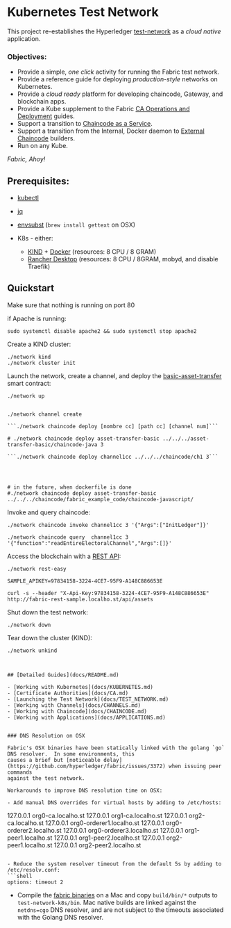 # Kubernetes Test Network 

This project re-establishes the Hyperledger [test-network](../test-network) as a _cloud native_ application.

### Objectives:

- Provide a simple, _one click_ activity for running the Fabric test network.
- Provide a reference guide for deploying _production-style_ networks on Kubernetes.
- Provide a _cloud ready_ platform for developing chaincode, Gateway, and blockchain apps.
- Provide a Kube supplement to the Fabric [CA Operations and Deployment](https://hyperledger-fabric-ca.readthedocs.io/en/latest/deployguide/ca-deploy.html) guides.
- Support a transition to [Chaincode as a Service](https://hyperledger-fabric.readthedocs.io/en/latest/cc_service.html).
- Support a transition from the Internal, Docker daemon to [External Chaincode](https://hyperledger-fabric.readthedocs.io/en/latest/cc_launcher.html) builders.
- Run on any Kube.

_Fabric, Ahoy!_ 


## Prerequisites:

- [kubectl](https://kubernetes.io/docs/tasks/tools/)
- [jq](https://stedolan.github.io/jq/)
- [envsubst](https://www.gnu.org/software/gettext/manual/html_node/envsubst-Invocation.html) (`brew install gettext` on OSX)

- K8s - either:
  - [KIND](https://kind.sigs.k8s.io/docs/user/quick-start/#installation) + [Docker](https://www.docker.com) (resources: 8 CPU / 8 GRAM) 
  - [Rancher Desktop](https://rancherdesktop.io) (resources: 8 CPU / 8GRAM, mobyd, and disable Traefik)

## Quickstart 

Make sure that nothing is running on port 80

if Apache is running:
```shell
sudo systemctl disable apache2 && sudo systemctl stop apache2
```

Create a KIND cluster:  
```shell
./network kind
./network cluster init
```

Launch the network, create a channel, and deploy the [basic-asset-transfer](../asset-transfer-basic) smart contract: 

```shell
./network up


./network channel create

```./network chaincode deploy [nombre cc] [path cc] [channel num]```

# ./network chaincode deploy asset-transfer-basic ../../../asset-transfer-basic/chaincode-java 3

```./network chaincode deploy channel1cc ../../../chaincode/ch1 3```




# in the future, when dockerfile is done
#./network chaincode deploy asset-transfer-basic ../../../chaincode/fabric_example_code/chaincode-javascript/

```

Invoke and query chaincode:
```shell
./network chaincode invoke channel1cc 3 '{"Args":["InitLedger"]}'

./network chaincode query  channel1cc 3 '{"function":"readEntireElectoralChannel","Args":[]}'
```



Access the blockchain with a [REST API](https://github.com/hyperledger/fabric-samples/tree/main/asset-transfer-basic/rest-api-typescript): 
```shell
./network rest-easy
```

```shell
SAMPLE_APIKEY=97834158-3224-4CE7-95F9-A148C886653E

curl -s --header "X-Api-Key:97834158-3224-4CE7-95F9-A148C886653E" http://fabric-rest-sample.localho.st/api/assets

```

Shut down the test network: 
```shell
./network down 
```

Tear down the cluster (KIND): 
```shell
./network unkind
```

<!-- For Rancher: Preferences -> Kubernetes Settings -> Reset Kubernetes  OR ...
```shell
./network cluster clean -->
```


## [Detailed Guides](docs/README.md)

- [Working with Kubernetes](docs/KUBERNETES.md)
- [Certificate Authorities](docs/CA.md)
- [Launching the Test Network](docs/TEST_NETWORK.md)
- [Working with Channels](docs/CHANNELS.md)
- [Working with Chaincode](docs/CHAINCODE.md)
- [Working with Applications](docs/APPLICATIONS.md)


### DNS Resolution on OSX

Fabric's OSX binaries have been statically linked with the golang `go` DNS resolver.  In some environments, this 
causes a brief but [noticeable delay](https://github.com/hyperledger/fabric/issues/3372) when issuing peer commands 
against the test network.

Workarounds to improve DNS resolution time on OSX: 

- Add manual DNS overrides for virtual hosts by adding to /etc/hosts:
```
127.0.0.1 org0-ca.localho.st
127.0.0.1 org1-ca.localho.st
127.0.0.1 org2-ca.localho.st
127.0.0.1 org0-orderer1.localho.st
127.0.0.1 org0-orderer2.localho.st
127.0.0.1 org0-orderer3.localho.st
127.0.0.1 org1-peer1.localho.st
127.0.0.1 org1-peer2.localho.st
127.0.0.1 org2-peer1.localho.st
127.0.0.1 org2-peer2.localho.st
```

- Reduce the system resolver timeout from the default 5s by adding to /etc/resolv.conf:
```shell
options: timeout 2
```

- Compile the [fabric binaries](https://github.com/hyperledger/fabric) on a Mac and copy `build/bin/*` outputs to 
  `test-network-k8s/bin`.  Mac native builds are linked against the `netdns=cgo` DNS resolver, and are not
  subject to the timeouts associated with the Golang DNS resolver.
